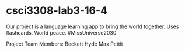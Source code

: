 # csci3308-lab3-16-4

Our project is a language learning app to bring the world together. Uses flashcards.
World peace. #MissUniverse2030

Project Team Members:
Beckett Hyde
Max Pettit

